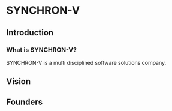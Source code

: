 # SYNCHRON-V

## Introduction

  ### What is SYNCHRON-V?
SYNCHRON-V is a multi disciplined software solutions company.

## Vision
## Founders
